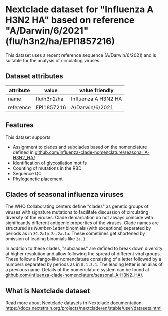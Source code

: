 # Nextclade dataset for "Influenza A H3N2 HA" based on reference "A/Darwin/6/2021" (flu/h3n2/ha/EPI1857216)

This dataset uses a recent reference sequence (A/Darwin/6/2021) and is suitable for the analysis of circulating viruses.

## Dataset attributes

| attribute            | value                | value friendly                           |
| -------------------- | -------------------- | ---------------------------------------- |
| name                 | flu/h3n2/ha          | Influenza A H3N2 HA                      |
| reference            | EPI1857216           | A/Darwin/6/2021                          |


## Features
This dataset supports

 * Assignment to clades and subclades based on the nomenclature defined in [github.com/influenza-clade-nomenclature/seasonal_A-H3N2_HA/](https://github.com/influenza-clade-nomenclature/seasonal_A-H3N2_HA/)
 * Identification of glycosilation motifs
 * Counting of mutations in the RBD
 * Sequence QC
 * Phylogenetic placement

## Clades of seasonal influenza viruses

The WHO Collaborating centers define "clades" as genetic groups of viruses with signature mutations to facilitate discussion of circulating diversity of the viruses.
Clade demarcation do not always coincide with significantly different antigenic properties of the viruses.
Clade names are structured as _Number-Letter_ binomials (with exceptions) separated by periods as in `3C.2a1b.2a.2a.1a`. These sometimes get shortened by omission of leading binomials like `2a.1`.

In addition to these clades, "subclades" are defined to break down diversity at higher resolution and allow following the spread of different viral groups.
These follow a Pango-like nomenclature consisting of a letter followed by a numbers separated by periods as in `G.1.3.1`.
The leading letter is an alias of a previous name.
Details of the nomenclature system can be found at [github.com/influenza-clade-nomenclature/seasonal_A-H3N2_HA/](https://github.com/influenza-clade-nomenclature/seasonal_A-H3N2_HA/).

## What is Nextclade dataset

Read more about Nextclade datasets in Nextclade documentation: https://docs.nextstrain.org/projects/nextclade/en/stable/user/datasets.html
